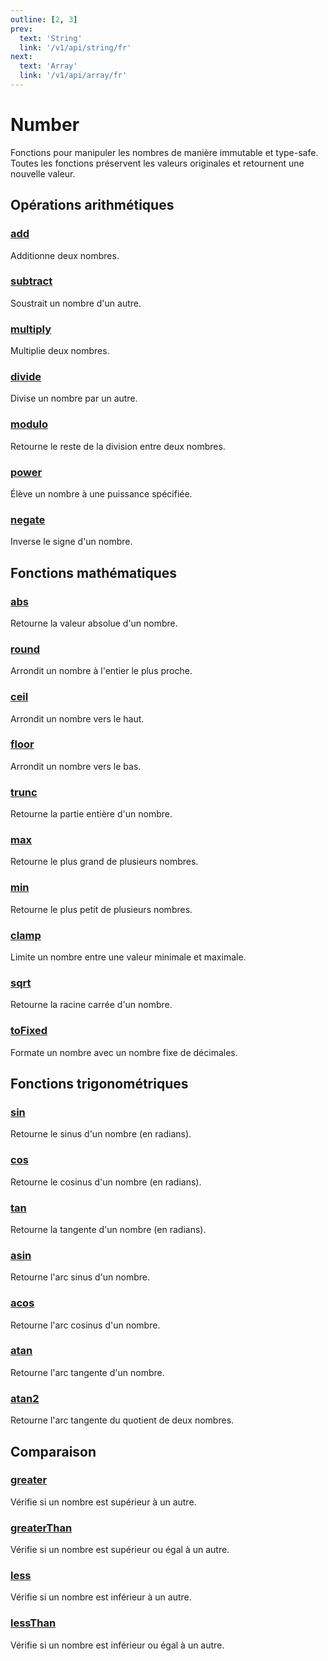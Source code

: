```yaml
---
outline: [2, 3]
prev:
  text: 'String'
  link: '/v1/api/string/fr'
next:
  text: 'Array'
  link: '/v1/api/array/fr'
---
```


# Number

Fonctions pour manipuler les nombres de manière immutable et type-safe. Toutes les fonctions préservent les valeurs originales et retournent une nouvelle valeur.

## Opérations arithmétiques

### [add](/v1/api/number/add/fr)
Additionne deux nombres.

### [subtract](/v1/api/number/subtract/fr)
Soustrait un nombre d'un autre.

### [multiply](/v1/api/number/multiply/fr)
Multiplie deux nombres.

### [divide](/v1/api/number/divide/fr)
Divise un nombre par un autre.

### [modulo](/v1/api/number/modulo/fr)
Retourne le reste de la division entre deux nombres.

### [power](/v1/api/number/power/fr)
Élève un nombre à une puissance spécifiée.

### [negate](/v1/api/number/negate/fr)
Inverse le signe d'un nombre.

## Fonctions mathématiques

### [abs](/v1/api/number/abs/fr)
Retourne la valeur absolue d'un nombre.

### [round](/v1/api/number/round/fr)
Arrondit un nombre à l'entier le plus proche.

### [ceil](/v1/api/number/ceil/fr)
Arrondit un nombre vers le haut.

### [floor](/v1/api/number/floor/fr)
Arrondit un nombre vers le bas.

### [trunc](/v1/api/number/trunc/fr)
Retourne la partie entière d'un nombre.

### [max](/v1/api/number/max/fr)
Retourne le plus grand de plusieurs nombres.

### [min](/v1/api/number/min/fr)
Retourne le plus petit de plusieurs nombres.

### [clamp](/v1/api/number/clamp/fr)
Limite un nombre entre une valeur minimale et maximale.

### [sqrt](/v1/api/number/sqrt/fr)
Retourne la racine carrée d'un nombre.

### [toFixed](/v1/api/number/toFixed/fr)
Formate un nombre avec un nombre fixe de décimales.

## Fonctions trigonométriques

### [sin](/v1/api/number/sin/fr)
Retourne le sinus d'un nombre (en radians).

### [cos](/v1/api/number/cos/fr)
Retourne le cosinus d'un nombre (en radians).

### [tan](/v1/api/number/tan/fr)
Retourne la tangente d'un nombre (en radians).

### [asin](/v1/api/number/asin/fr)
Retourne l'arc sinus d'un nombre.

### [acos](/v1/api/number/acos/fr)
Retourne l'arc cosinus d'un nombre.

### [atan](/v1/api/number/atan/fr)
Retourne l'arc tangente d'un nombre.

### [atan2](/v1/api/number/atan2/fr)
Retourne l'arc tangente du quotient de deux nombres.

## Comparaison

### [greater](/v1/api/number/greater/fr)
Vérifie si un nombre est supérieur à un autre.

### [greaterThan](/v1/api/number/greaterThan/fr)
Vérifie si un nombre est supérieur ou égal à un autre.

### [less](/v1/api/number/less/fr)
Vérifie si un nombre est inférieur à un autre.

### [lessThan](/v1/api/number/lessThan/fr)
Vérifie si un nombre est inférieur ou égal à un autre.
